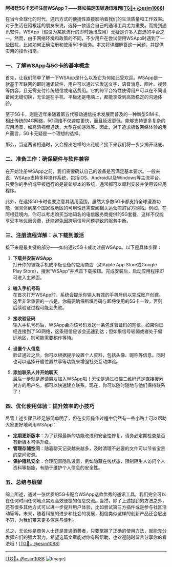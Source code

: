 **阿根廷5G卡怎样注册WSApp？——轻松搞定国际通讯难题[[TG💪+ @esim1088](https://t.me/s/esim1088)]**

在当今全球化的时代，通讯方式的便捷性直接影响着我们的生活质量和工作效率。对于生活在阿根廷的朋友来说，选择一款适合自己的通讯工具尤为重要。而提到通讯软件，WSApp（假设为某款流行的即时通讯应用）无疑是许多人首选的平台之一。然而，由于网络环境和政策的不同，不少用户在尝试使用WSApp时遇到了一些困扰，比如如何正确注册和使用5G卡服务。本文将详细解答这一问题，并提供实用的操作指南。

### 一、了解WSApp与5G卡的基本概念

首先，让我们简单了解一下WSApp是什么以及它为何如此受欢迎。WSApp是一款基于互联网的即时通讯软件，用户可以通过它发送文字、语音消息、图片、视频等内容，且无需支付传统短信或电话费用。它的跨平台特性使得用户可以在不同设备间无缝切换，无论是在手机、平板还是电脑上，都能享受到高效稳定的沟通体验。

至于5G卡，则是近年来随着第五代移动通信技术发展而普及的一种新型SIM卡。相比传统的4G网络，5G网络不仅速度更快，而且延迟更低，能够支持更多复杂的应用场景，如高清视频通话、大型在线游戏等。因此，对于追求极致网络体验的用户而言，5G卡无疑是一个理想的选择。

那么，当这两者相遇时，又会擦出怎样的火花呢？接下来我们将一步步揭开谜底。

### 二、准备工作：确保硬件与软件兼容

在开始注册WSApp之前，我们需要确认自己的设备是否满足基本要求。一般来说，WSApp支持多种操作系统，包括iOS、Android以及Windows等主流平台。只要你的手机或平板运行的是最新版本的系统，通常都可以顺利安装并使用该应用程序。

此外，在选择5G卡时也要注意其适用范围。虽然大多数5G卡都支持全球漫游功能，但具体到某个国家或地区的可用性还需查阅相关运营商的官方网站。例如，在阿根廷境内，你可以考虑购买当地知名的电信服务商提供的5G套餐，这样不仅能享受本地优惠资费，还能避免因跨境信号问题导致的服务中断。

### 三、注册流程详解：从下载到激活

接下来是最关键的部分——如何通过5G卡成功注册WSApp。以下是具体步骤：

1. **下载并安装WSApp**  
   打开你的智能手机或平板设备的应用商店（如Apple App Store或Google Play Store），搜索“WSApp”并点击下载按钮。完成安装后，启动应用程序即可进入主界面。

2. **输入手机号码**  
   在首次打开WSApp时，系统会提示你输入有效的手机号码以完成账户创建。这里非常重要的一点是，你需要确保所填号码与即将使用的5G卡一致，否则后续验证过程可能会失败。

3. **接收验证码**  
   输入手机号码后，WSApp会向该号码发送一条包含验证码的短信。如果你已经连接到了5G网络，这条短信应该会迅速到达；但如果信号较弱或者处于偏远地区，则可能需要稍作等待。

4. **设置个人信息**  
   验证通过之后，你可以根据提示设置个人资料，包括头像、昵称等信息。同时也可以选择开启位置共享等功能来增强社交互动体验。

5. **添加联系人并开始聊天**  
   最后一步就是邀请朋友加入WSApp啦！无论是通过扫描二维码还是直接搜索对方的用户名，都可以快速建立联系。现在，你可以随时随地与他们保持联系了！

### 四、优化使用体验：提升效率的小技巧

尽管上述步骤已经足够简单明了，但在实际操作过程中仍然有一些小贴士可以帮助大家更好地利用WSApp：

- **定期更新版本**：为了获得最新的功能改进和安全性修复，请务必定期检查是否有新版本可供升级。
- **管理存储空间**：随着聊天记录越来越多，及时清理不必要的文件可以节省宝贵的空间资源。
- **保护隐私安全**：合理配置隐私设置，例如隐藏在线状态、限制陌生人访问个人资料等措施，有助于维护个人信息的安全性。

### 五、总结与展望

综上所述，通过一张优质的5G卡配合WSApp这款优秀的通讯工具，我们完全可以在任何时间任何地点实现高效便捷的信息交流。当然，除了上述提到的方法之外，还有很多其他方式可以进一步提升用户体验，比如尝试第三方插件或是参与社区活动等等。未来，随着科技的进步和社会的发展，相信类似这样的创新产品还会层出不穷，为我们带来更多惊喜与便利。

总之，无论你是商务人士还是普通消费者，只要掌握了正确的使用方法，就能充分发挥它们的强大潜力。希望这篇文章能对你有所帮助，也欢迎随时留言分享你的看法哦！[[TG💪+ @esim1088](https://t.me/s/esim1088)]

---

[[TG💪+ @esim1088](https://t.me/s/esim1088) ![Image](https://i.postimg.cc/4NQfJmqS/Snipaste-2025-05-13-00-14-12.png)]